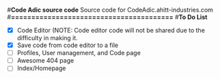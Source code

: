 #**Code Adic source code**
Source code for CodeAdic.ahitt-industries.com
#**========================================**
#**To Do List**
- [x] Code Editor (NOTE: Code editor code will not be shared due to the difficulty in making it.
- [x] Save code from code editor to a file
- [ ] Profiles, User management, and Code page
- [ ] Awesome 404 page
- [ ] Index/Homepage
